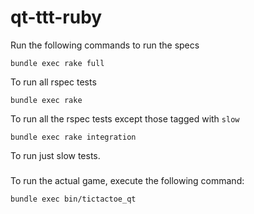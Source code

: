 # qt-ttt-ruby

Run the following commands to run the specs

```Shell
bundle exec rake full
```
To run all rspec tests

```Shell
bundle exec rake
```
To run all the rspec tests except those tagged with `slow`

```Shell
bundle exec rake integration
```
To run just slow tests.


###

To run the actual game, execute the following command:

```Shell
bundle exec bin/tictactoe_qt
```
